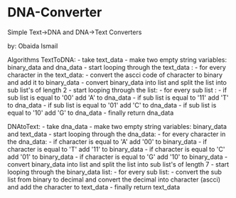 # DNA-Converter
Simple Text->DNA and DNA->Text Converters

by: Obaida Ismail

Algorithms
TextToDNA:
    - take text_data
    - make two empty string variables: binary_data and dna_data
    - start looping through the text_data :
        - for every character in the text_data:
            - convert the ascci code of character to binary and add it to binary_data
    - convert binary_data into list and split the list into sub list's of length 2
    - start looping through the list:
        - for every sub list :
            - if sub list is equal to '00' add 'A' to dna_data
            - if sub list is equal to '11' add 'T' to dna_data
            - if sub list is equal to '01' add 'C' to dna_data
            - if sub list is equal to '10' add 'G' to dna_data
    - finally return dna_data

DNAtoText:
    - take dna_data
    - make two empty string variables: binary_data and text_data
    - start looping through the dna_data:
        - for every character in the dna_data:
            - if character is equal to 'A' add '00' to binary_data
            - if character is equal to 'T' add '11' to binary_data
            - if character is equal to 'C' add '01' to binary_data
            - if character is equal to 'G' add '10' to binary_data
    - convert binary_data into list and split the list into sub list's of length 7
    - start looping through the binary_data list:
        - for every sub list:
            - convert the sub list from binary to decimal and convert the decimal into character (ascci) and add the character to text_data
    - finally return text_data
